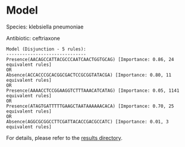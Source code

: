 
# Model

Species: klebsiella pneumoniae

Antibiotic: ceftriaxone

```
Model (Disjunction - 5 rules):
------------------------------
Presence(AACAGCCATTACGCCCAATCAACTGGTGCAG) [Importance: 0.86, 24 equivalent rules]
OR
Absence(ACCACCCGCACGGCGACTCCGCGGTATACGA) [Importance: 0.80, 11 equivalent rules]
OR
Presence(AAAACCTCCGGAAGGTCTTTAAACATCATAG) [Importance: 0.05, 1141 equivalent rules]
OR
Presence(ATAGTGATTTTTGAAGCTAATAAAAAACACA) [Importance: 0.70, 25 equivalent rules]
OR
Absence(AGGCGCGGCCTTCGATTACACCGACGCCATC) [Importance: 0.01, 3 equivalent rules]

```

For details, please refer to the [results directory](../../../../../results/scm_b/klebsiella%20pneumoniae/ceftriaxone/repeat_4/).

